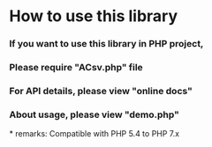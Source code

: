 How to use this library
================
### If you want to use this library in PHP project, 
### Please require "**ACsv.php**" file  
### For API details, please view "**online docs**"  
### About usage, please view "**demo.php**"  

\* remarks: Compatible with PHP 5.4 to PHP 7.x
